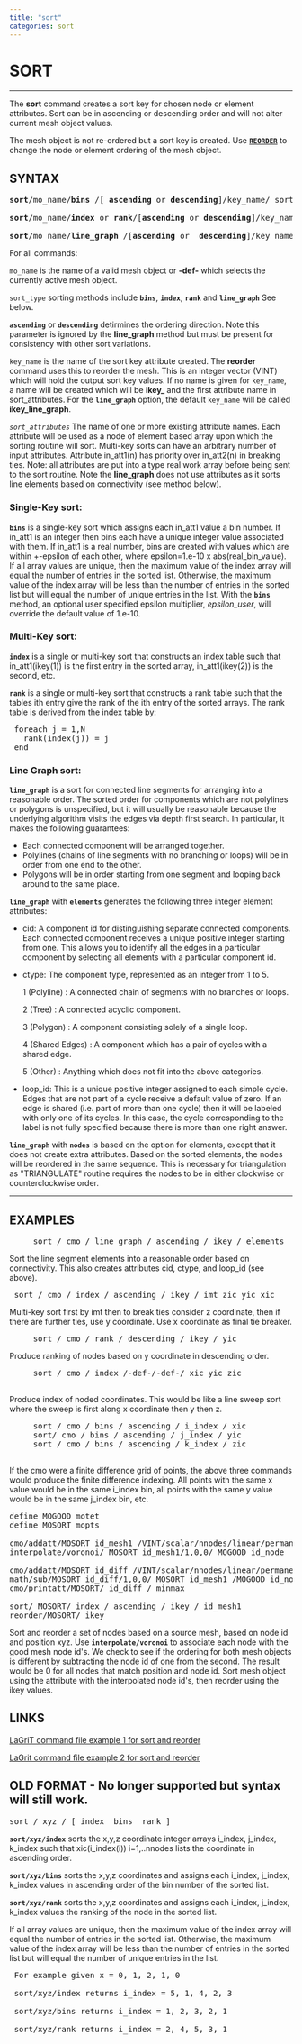 ```yaml
---
title: "sort"
categories: sort 
---
```


# SORT 

----------------


The **sort** command creates a sort key for chosen node or element attributes. 
Sort can be in ascending or descending order and will not alter current mesh object values.


The mesh object is not re-ordered but a sort key is created. Use [**`REORDER`**](REORDER.md) to change the node or element ordering of the mesh object.


 
## SYNTAX

<pre>
<b>sort</b>/mo_name/<b>bins</b> /[<b> ascending</b> or <b>descending</b>]/key_name/ sort_attribute / [epsilon_user]

<b>sort</b>/mo_name/<b>index</b> or <b>rank</b>/[<b>ascending</b> or <b>descending</b>]/key_name/ in_att1, in_att2, in_att3 ...

<b>sort</b>/mo_name/<b>line_graph</b> /[<b>ascending</b> or <b> descending</b>]/key_name/[<b>elements</b> or <b>nodes</b>]
</pre>
 

For all commands:

`mo_name` is the name of a valid mesh object or **-def-** which selects the currently active mesh object.


`sort_type` sorting methods include **`bins`**, **`index`**, **`rank`** and **`line_graph`** See below.


 **`ascending`** or **`descending`** detirmines the ordering direction. Note this parameter is ignored by the **line_graph** method but must be present for consistency with other sort variations. 


`key_name` is the name of the sort key attribute created. The **reorder** command uses this to reorder the mesh.
This is an integer vector (VINT) which will hold the output sort key values. If no name is given for `key_name`, a name will be created which will be  **ikey_** and the first attribute name in sort_attributes. For the **`line_graph`** option, the default `key_name` will be called **ikey_line_graph**.


*`sort_attributes`* The name of one or more existing attribute names. Each attribute will be used as a node of element based array upon which the sorting routine will sort. Multi-key sorts can have an arbitrary number
of input attributes. Attribute in_att1(n) has priority over in_att2(n) in breaking ties. Note: all attributes are put into a type real work array before being sent to the sort routine.
Note the **line_graph** does not use attributes as it sorts line elements based on connectivity (see method below). 



###  Single-Key sort: 


**`bins`** is a single-key sort which assigns each in_att1 value a bin
 number. If in_att1 is an integer then bins each have a unique integer
 value associated with them. If in_att1 is a real number, bins are
 created with values which are within +-epsilon of each other, where
 epsilon=1.e-10 x abs(real_bin_value). If all array values are unique,
 then the maximum value of the index array will equal the number of
 entries in the sorted list. Otherwise, the maximum value of the index
 array will be less than the number of entries in the sorted list but
 will equal the number of unique entries in the list. With the **`bins`** method, an optional user specified epsilon
 multiplier, *epsilon_user*, will override the default value of 1.e-10.


### Multi-Key sort:

**`index`** is a single or multi-key sort that constructs an index table such that
 in_att1(ikey(1)) is the first entry in the sorted array, in_att1(ikey(2)) is the second, etc.


**`rank`** is a single or multi-key sort that constructs a rank table such that the tables ith entry give the rank of the ith entry of the sorted arrays. The rank table is derived from the index table by:
<pre>
 foreach j = 1,N
   rank(index(j)) = j
 end
</pre>


### Line Graph sort:


**`line_graph`** is a sort for connected line segments for arranging into a reasonable order. The sorted order for components which are not polylines or polygons is unspecified, but it will usually be reasonable because the underlying
 algorithm visits the edges via depth first search. In particular, it makes the following guarantees:

 -   Each connected component will be arranged together.
 -   Polylines (chains of line segments with no branching or loops)
     will be in order from one end to the other.
 -   Polygons will be in order starting from one segment and looping
     back around to the same place.
 

 **`line_graph`** with **`elements`** generates the following three integer element attributes:

 -   cid: A component id for distinguishing separate connected
     components. Each connected component receives a unique positive
     integer starting from one. This allows you to identify all the
     edges in a particular component by selecting all elements with a
     particular component id.
 -   ctype: The component type, represented as an integer from 1 to 5.

     1 (Polyline)
     :   A connected chain of segments with no branches or loops.

     2 (Tree)
     :   A connected acyclic component.

     3 (Polygon)
     :   A component consisting solely of a single loop.

     4 (Shared Edges)
     :   A component which has a pair of cycles with a shared edge.

     5 (Other)
     :   Anything which does not fit into the above categories.

 -   loop\_id: This is a unique positive integer assigned to each
     simple cycle. Edges that are not part of a cycle receive a default
     value of zero. If an edge is shared (i.e. part of more than one
     cycle) then it will be labeled with only one of its cycles. In
     this case, the cycle corresponding to the label is not fully
     specified because there is more than one right answer.

 **`line_graph`** with **`nodes`** is based on the option for
 elements, except that it does not create extra attributes. Based on
 the sorted elements, the nodes will be reordered in the same sequence.
 This is necessary for triangulation as "TRIANGULATE" routine requires
 the nodes to be in either clockwise or counterclockwise order.


<hr>


## EXAMPLES 

<pre>
     sort / cmo / line_graph / ascending / ikey / elements
</pre>

Sort the line segment elements into a reasonable order based on connectivity. This also creates attributes cid, ctype, and loop_id (see above).
 

<pre>
 sort / cmo / index / ascending / ikey / imt zic yic xic
</pre>
Multi-key sort first by imt then to break ties consider z coordinate, then if there are further ties, use y coordinate. Use x coordinate as final tie breaker.


<pre>
     sort / cmo / rank / descending / ikey / yic
</pre>
Produce ranking of nodes based on y coordinate in descending order.

<pre>
     sort / cmo / index /-def-/-def-/ xic yic zic
     </pre>

 Produce index of noded coordinates. This would be like a line sweep
 sort where the sweep is first along x coordinate then y then z.

<pre>
     sort / cmo / bins / ascending / i_index / xic
     sort/ cmo / bins / ascending / j_index / yic
     sort / cmo / bins / ascending / k_index / zic
     </pre>

 If the cmo were a finite difference grid of points, the above three
 commands would produce the finite difference indexing. All points with
 the same x value would be in the same i_index bin, all points with
 the same y value would be in the same j_index bin, etc.

<pre>
define MOGOOD motet
define MOSORT mopts

cmo/addatt/MOSORT id_mesh1 /VINT/scalar/nnodes/linear/permanent//0      
interpolate/voronoi/ MOSORT id_mesh1/1,0,0/ MOGOOD id_node

cmo/addatt/MOSORT id_diff /VINT/scalar/nnodes/linear/permanent//0      
math/sub/MOSORT id_diff/1,0,0/ MOSORT id_mesh1 /MOGOOD id_node
cmo/printatt/MOSORT/ id_diff / minmax

sort/ MOSORT/ index / ascending / ikey / id_mesh1
reorder/MOSORT/ ikey
</pre>

Sort and reorder a set of nodes based on a source mesh, based on node id and position xyz. Use **`interpolate/voronoi`** to associate each node with the good mesh node id's. We check to see if the ordering for both mesh objects is different by subtracting the node id of one from the second. The result would be 0 for all nodes that match position and node id. Sort mesh object using the attribute with the interpolated node id's, then reorder using the ikey values.
 


## LINKS

[LaGriT command file example 1 for sort and reorder](../demos/input/sort_lagrit_input_1.txt)

[LaGrit command file example 2 for sort and reorder](../demos/input/sort_lagrit_input_2.txt)


## OLD FORMAT - No longer supported but syntax will still work. ##

<pre>
sort / xyz / [ index  bins  rank ]
</pre>

 **`sort/xyz/index`** sorts the x,y,z coordinate integer arrays i_index,
 j_index, k_index such that xic(i_index(i)) i=1,..nnodes lists the coordinate in ascending order.

 **`sort/xyz/bins`** sorts the x,y,z coordinates and assigns each i_index,
 j_index, k_index values in ascending order of the bin number of the sorted list.

 **`sort/xyz/rank`**  sorts the x,y,z coordinates and assigns each i_index,
 j_index, k_index values the ranking of the node in the sorted list.

 If all array values are unique, then the maximum value of the index
 array will equal the number of entries in the sorted list. Otherwise,
 the maximum value of the index array will be less than the number of
 entries in the sorted list but will equal the number of unique entries
 in the list.

<pre>
 For example given x = 0, 1, 2, 1, 0

 sort/xyz/index returns i_index = 5, 1, 4, 2, 3

 sort/xyz/bins returns i_index = 1, 2, 3, 2, 1

 sort/xyz/rank returns i_index = 2, 4, 5, 3, 1
 </pre>



